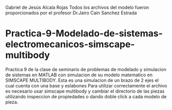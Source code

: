 Gabriel de Jesús Alcala Rojas
Todos los archivos del modelo fueron proporcionados por el profesor Dr.Jairo Cain Sanchez Estrada
# Practica-9-Modelado-de-sistemas-electromecanicos-simscape-multibody
Practica 9 de la clase de seminario de problemas de modelado y simulacion de sistemas en MATLAB con simulacion de su modelo matematico en SIMSCAPE MULTIBODY.
Esta es una simulacion de un brazo de 2 ejes el cual cuenta con una base y  eslabones 
Para utilizar correctamente el archivo es necesario usar simscape multibody y cambiar el directorio de las piezas utilizando inspeccion de propiedades o dando doble click a cada modelo de pieza.
